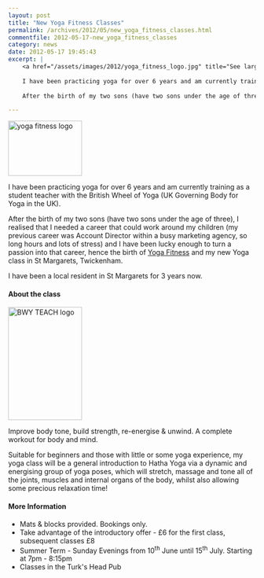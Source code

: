 ```yaml
---
layout: post
title: "New Yoga Fitness Classes"
permalink: /archives/2012/05/new_yoga_fitness_classes.html
commentfile: 2012-05-17-new_yoga_fitness_classes
category: news
date: 2012-05-17 19:45:43
excerpt: |
    <a href="/assets/images/2012/yoga_fitness_logo.jpg" title="See larger version of - yoga fitness logo"><img src="/assets/images/2012/yoga_fitness_logo_thumb.jpg" width="150" height="112" alt="yoga fitness logo" class="right" /></a>
    
    I have been practicing yoga for over 6 years and am currently training as a student teacher with the British Wheel of Yoga (UK Governing Body for Yoga in the UK).
    
    After the birth of my two sons (have two sons under the age of three), I realised that I needed a career that could work around my children (my previous career was Account Director within a busy marketing agency, so long hours and lots of stress) and I have been lucky enough to turn a passion into that career, hence the birth of <a href="https://stmargarets.london/directory/sports/201205171438">Yoga Fitness</a> and my new Yoga class in St Margarets, Twickenham.

---
```


<a href="/assets/images/2012/yoga_fitness_logo.jpg" title="See larger version of - yoga fitness logo"><img src="/assets/images/2012/yoga_fitness_logo_thumb.jpg" width="150" height="112" alt="yoga fitness logo" class="right" /></a>

I have been practicing yoga for over 6 years and am currently training as a student teacher with the British Wheel of Yoga (UK Governing Body for Yoga in the UK).

After the birth of my two sons (have two sons under the age of three), I realised that I needed a career that could work around my children (my previous career was Account Director within a busy marketing agency, so long hours and lots of stress) and I have been lucky enough to turn a passion into that career, hence the birth of [Yoga Fitness](https://stmargarets.london/directory/sports/201205171438) and my new Yoga class in St Margarets, Twickenham.

I have been a local resident in St Margarets for 3 years now.

#### About the class

<a href="/assets/images/2012/BWY_TEACH_logo_COLOUR-thumbnail.jpg" title="See larger version of - BWY TEACH logo"><img src="/assets/images/2012/BWY_TEACH_logo_COLOUR-thumbnail_thumb.jpg" width="150" height="230" alt="BWY TEACH logo" class=" right" /></a>

Improve body tone, build strength, re-energise & unwind. A complete workout for body and mind.

Suitable for beginners and those with little or some yoga experience, my yoga class will be a general introduction to Hatha Yoga via a dynamic and energising group of yoga poses, which will stretch, massage and tone all of the joints, muscles and internal organs of the body, whilst also allowing some precious relaxation time!

#### More Information

-   Mats & blocks provided. Bookings only.
-   Take advantage of the introductory offer - £6 for the first class, subsequent classes £8
-   Summer Term - Sunday Evenings from 10<sup>th</sup> June until 15<sup>th</sup> July. Starting at 7pm - 8:15pm
-   Classes in the Turk's Head Pub
